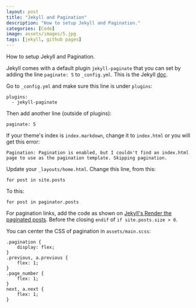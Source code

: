 ```yaml
---
layout: post
title: "Jekyll and Pagination"
description: "How to setup Jekyll and Pagination."
categories: [Code]
image: assets/images/5.jpg
tags: [jekyll, github pages]
---
```


How to setup Jekyll and Pagination.

Jekyll comes with a default plugin `jekyll-paginate` that you can set by adding the line `paginate: 5` to `_config.yml`. This is the Jekyll [doc](https://jekyllrb.com/docs/pagination/).

Go to `_config.yml` and make sure this line is under `plugins`:

	plugins:
	  - jekyll-paginate

Then add another line (outside of plugins):

	paginate: 5

If your theme's index is `index.markdown`, change it to `index.html` or you will get this error:

	Pagination: Pagination is enabled, but I couldn't find an index.html
	page to use as the pagination template. Skipping pagination.

Update your `_layouts/home.html`. Change this line, from this:

	for post in site.posts

To this:

	for post in paginator.posts

For pagination links, add the code as shown on [Jekyll's Render the paginated posts](https://jekyllrb.com/docs/pagination/#render-the-paginated-posts). Before the closing `endif` of `if site.posts.size > 0`.

You can center the CSS of pagination in `assets/main.scss`:

	.pagination {
		display: flex;
	}
	.previous, a.previous {
		flex: 1;
	}
	.page_number {
		flex: 1;
	}
	next, a.next {
		flex: 1;
	}
